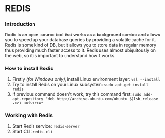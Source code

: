 # REDIS

### Introduction

Redis is an open-source tool that works as a background service and allows you to speed up your database queries by providing a volatile cache for it. Redis is some kind of DB, but it allows you to store data in regular memory thus providing much faster access to it. Redis uses almost ubiquitously on the web, so it is important to understand how it works.
### How to install Redis

1) Firstly *(for Windows only)*, install Linux environment layer:
  `wsl --install`
2) Try to install Redis on your Linux subsystem: 
  `sudo apt-get install redis`
3) If previous command doesn't work, try this command first:
  `sudo add-apt-repository "deb http://archive.ubuntu.com/ubuntu $(lsb_release -sc) universe"`

### Working with Redis

1) Start Redis service: `redis-server`
2) Start CLI: `redis-cli`

